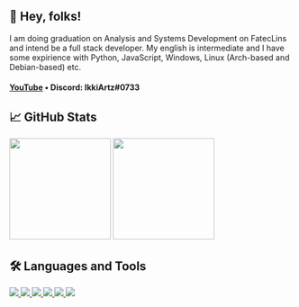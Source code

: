 <h2>👋 Hey, folks!</h2>

<p>
  I am doing graduation on Analysis and Systems Development on FatecLins and intend be a full stack developer. My english is intermediate and I have some expirience with Python, JavaScript, Windows, Linux (Arch-based and Debian-based) etc.
</p>

<h4><a href="https://www.youtube.com/channel/UC4TC99WPuSKTBzucWPAi93g">YouTube</a> • Discord: IkkiArtz#0733</h4>
  
<!--  -->

<h2>📈 GitHub Stats</h2>

<div>
  <img height="180em" src="https://github-readme-stats.vercel.app/api?username=vitorhugo1207&show_icons=true&theme=dracula&include_all_commits=true&count_private=true"/>
  <img height="180em" src="https://github-readme-stats.vercel.app/api/top-langs/?username=vitorhugo1207&layout=compact&langs_count=7&theme=dracula"/>
</div>

<!--  -->

<h2>🛠️ Languages and Tools</h2>
<p>
  <a href="" rel="noopener">
    <img src="https://img.shields.io/badge/Microsoft_Office-D83B01?style=for-the-badge&logo=microsoft-office&logoColor=white">
    <img src="https://img.shields.io/badge/Python-3776AB?style=for-the-badge&logo=python&logoColor=white">
    <img src="https://img.shields.io/badge/JavaScript-F7DF1E?style=for-the-badge&logo=javascript&logoColor=black">
    <img src="https://img.shields.io/badge/HTML-239120?style=for-the-badge&logo=html5&logoColor=white">
    <img src="https://img.shields.io/badge/CSS-239120?&style=for-the-badge&logo=css3&logoColor=white">
    <img src="https://img.shields.io/badge/C-00599C?style=for-the-badge&logo=c&logoColor=white">
  </a>
</p>
